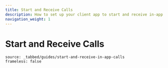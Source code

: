 ```yaml
---
title: Start and Receive Calls
description: How to set up your client app to start and receive in-app calls.
navigation_weight: 1
---
```


# Start and Receive Calls

```tabbed_content
source: _tabbed/guides/start-and-receive-in-app-calls
frameless: false
```
